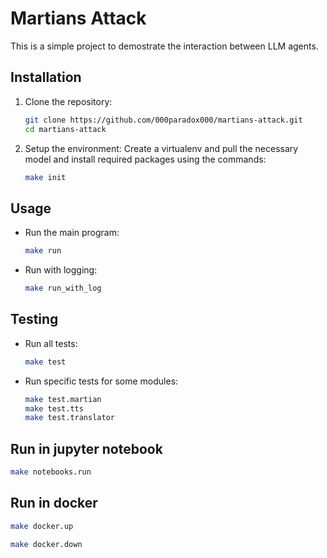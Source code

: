 # Martians Attack

This is a simple project to demostrate the interaction
between LLM agents.

## Installation

1. Clone the repository:
   ```bash
   git clone https://github.com/000paradox000/martians-attack.git
   cd martians-attack
   ```

2. Setup the environment:
   Create a virtualenv and pull the necessary model and install required
   packages using the commands:
   ```bash
   make init
   ```

## Usage

- Run the main program:
  ```bash
  make run
  ```

- Run with logging:
  ```bash
  make run_with_log
  ```

## Testing

- Run all tests:
  ```bash
  make test
  ```

- Run specific tests for some modules:
  ```bash
  make test.martian
  make test.tts
  make test.translator
  ```

## Run in jupyter notebook

  ```bash
  make notebooks.run
  ```

## Run in docker

  ```bash
  make docker.up
  ```

  ```bash
  make docker.down
  ```

